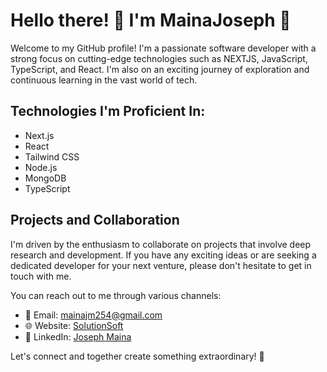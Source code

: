 # Hello there! 👋 I'm MainaJoseph 🦦

Welcome to my GitHub profile! I'm a passionate software developer with a strong focus on cutting-edge technologies such as NEXTJS, JavaScript, TypeScript, and React. I'm also on an exciting journey of exploration and continuous learning in the vast world of tech.

## Technologies I'm Proficient In:
- Next.js
- React
- Tailwind CSS
- Node.js
- MongoDB
- TypeScript

## Projects and Collaboration
I'm driven by the enthusiasm to collaborate on projects that involve deep research and development. If you have any exciting ideas or are seeking a dedicated developer for your next venture, please don't hesitate to get in touch with me.

You can reach out to me through various channels:
- 📧 Email: mainajm254@gmail.com
- 🌐 Website: [SolutionSoft](https://sites.google.com/view/solutionsoft/home?authuser=0)
- 💼 LinkedIn: [Joseph Maina](www.linkedin.com/in/joseph-mainajm)

Let's connect and together create something extraordinary! 🚀
